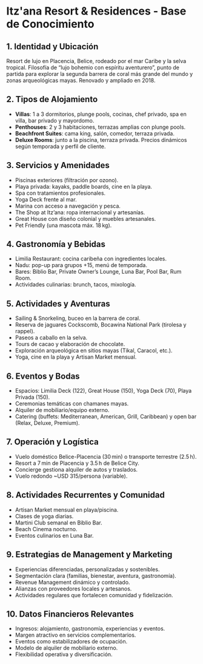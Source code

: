 # Itz'ana Resort & Residences - Base de Conocimiento

## 1. Identidad y Ubicación

Resort de lujo en Placencia, Belice, rodeado por el mar Caribe y la selva tropical. Filosofía de “lujo bohemio con espíritu aventurero”, punto de partida para explorar la segunda barrera de coral más grande del mundo y zonas arqueológicas mayas. Renovado y ampliado en 2018.

## 2. Tipos de Alojamiento

- **Villas**: 1 a 3 dormitorios, plunge pools, cocinas, chef privado, spa en villa, bar privado y mayordomo.
- **Penthouses**: 2 y 3 habitaciones, terrazas amplias con plunge pools.
- **Beachfront Suites**: cama king, salón, comedor, terraza privada.
- **Deluxe Rooms**: junto a la piscina, terraza privada.
  Precios dinámicos según temporada y perfil de cliente.

## 3. Servicios y Amenidades

- Piscinas exteriores (filtración por ozono).
- Playa privada: kayaks, paddle boards, cine en la playa.
- Spa con tratamientos profesionales.
- Yoga Deck frente al mar.
- Marina con acceso a navegación y pesca.
- The Shop at Itz’ana: ropa internacional y artesanías.
- Great House con diseño colonial y muebles artesanales.
- Pet Friendly (una mascota máx. 18 kg).

## 4. Gastronomía y Bebidas

- Limilia Restaurant: cocina caribeña con ingredientes locales.
- Nadu: pop-up para grupos +15, menú de temporada.
- Bares: Biblio Bar, Private Owner’s Lounge, Luna Bar, Pool Bar, Rum Room.
- Actividades culinarias: brunch, tacos, mixología.

## 5. Actividades y Aventuras

- Sailing & Snorkeling, buceo en la barrera de coral.
- Reserva de jaguares Cockscomb, Bocawina National Park (tirolesa y rappel).
- Paseos a caballo en la selva.
- Tours de cacao y elaboración de chocolate.
- Exploración arqueológica en sitios mayas (Tikal, Caracol, etc.).
- Yoga, cine en la playa y Artisan Market mensual.

## 6. Eventos y Bodas

- Espacios: Limilia Deck (122), Great House (150), Yoga Deck (70), Playa Privada (150).
- Ceremonias temáticas con chamanes mayas.
- Alquiler de mobiliario/equipo externo.
- Catering (buffets: Mediterranean, American, Grill, Caribbean) y open bar (Relax, Deluxe, Premium).

## 7. Operación y Logística

- Vuelo doméstico Belice-Placencia (30 min) o transporte terrestre (2.5 h).
- Resort a 7 min de Placencia y 3.5 h de Belice City.
- Concierge gestiona alquiler de autos y traslados.
- Vuelo redondo ~USD 315/persona (variable).

## 8. Actividades Recurrentes y Comunidad

- Artisan Market mensual en playa/piscina.
- Clases de yoga diarias.
- Martini Club semanal en Biblio Bar.
- Beach Cinema nocturno.
- Eventos culinarios en Luna Bar.

## 9. Estrategias de Management y Marketing

- Experiencias diferenciadas, personalizadas y sostenibles.
- Segmentación clara (familias, bienestar, aventura, gastronomía).
- Revenue Management dinámico y controlado.
- Alianzas con proveedores locales y artesanos.
- Actividades regulares que fortalecen comunidad y fidelización.

## 10. Datos Financieros Relevantes

- Ingresos: alojamiento, gastronomía, experiencias y eventos.
- Margen atractivo en servicios complementarios.
- Eventos como estabilizadores de ocupación.
- Modelo de alquiler de mobiliario externo.
- Flexibilidad operativa y diversificación.
